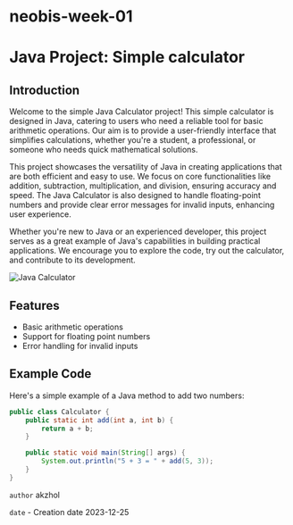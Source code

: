 # neobis-week-01
# Java Project: Simple calculator

## Introduction

Welcome to the simple Java Calculator project! This simple calculator is designed in Java, catering to users who need a reliable tool for basic arithmetic operations. Our aim is to provide a user-friendly interface that simplifies calculations, whether you're a student, a professional, or someone who needs quick mathematical solutions.

This project showcases the versatility of Java in creating applications that are both efficient and easy to use. We focus on core functionalities like addition, subtraction, multiplication, and division, ensuring accuracy and speed. The Java Calculator is also designed to handle floating-point numbers and provide clear error messages for invalid inputs, enhancing user experience.

Whether you're new to Java or an experienced developer, this project serves as a great example of Java's capabilities in building practical applications. We encourage you to explore the code, try out the calculator, and contribute to its development.


![Java Calculator](https://encrypted-tbn0.gstatic.com/images?q=tbn:ANd9GcQ_50docZB25HBVVn6fedEGW3uVnYjp_22jLQ&usqp=CAU)

## Features

- Basic arithmetic operations
- Support for floating point numbers
- Error handling for invalid inputs

## Example Code

Here's a simple example of a Java method to add two numbers:

```java
public class Calculator {
    public static int add(int a, int b) {
        return a + b;
    }

    public static void main(String[] args) {
        System.out.println("5 + 3 = " + add(5, 3));
    }
}
```


`author` akzhol 
 
 `date` - Creation date 2023-12-25

